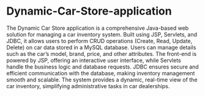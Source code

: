 # Dynamic-Car-Store-application

The Dynamic Car Store application is a comprehensive Java-based web solution for managing a car inventory system. Built using JSP, Servlets, and JDBC, it allows users to perform CRUD operations (Create, Read, Update, Delete) on car data stored in a MySQL database. Users can manage details such as the car’s model, brand, price, and other attributes. The front-end is powered by JSP, offering an interactive user interface, while Servlets handle the business logic and database requests. JDBC ensures secure and efficient communication with the database, making inventory management smooth and scalable. The system provides a dynamic, real-time view of the car inventory, simplifying administrative tasks in car dealerships.
